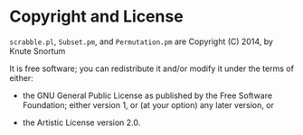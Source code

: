 Copyright and License
=====================

`scrabble.pl`, `Subset.pm`, and `Permutation.pm` are Copyright (C) 2014, by Knute Snortum

It is free software; you can redistribute it and/or modify it under the terms of either:

* the GNU General Public License as published by the Free
Software Foundation; either version 1, or (at your option) any
later version, or

* the Artistic License version 2.0.

